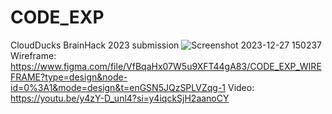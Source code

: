 # CODE_EXP
CloudDucks
BrainHack 2023 submission
![Screenshot 2023-12-27 150237](https://github.com/aboorvasandhiya/CODE_EXP/assets/104057592/f466632f-d32d-4fbe-b84f-eafdadf68f16)
Wireframe: https://www.figma.com/file/VfBqaHx07W5u9XFT44gA83/CODE_EXP_WIREFRAME?type=design&node-id=0%3A1&mode=design&t=enGSN5JQzSPLVZqg-1
Video: https://youtu.be/y4zY-D_unl4?si=y4iqckSjH2aanoCY

